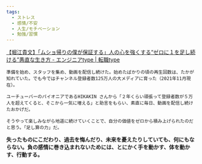 ```yaml
---
tags:
  - ストレス
  - 感情/不安
  - 人生/モチベーション
  - 勉強/習慣
---
```

[【堀江貴文】「ムショ帰りの僕が保証する」人の心を強くする“ゼロに１を足し続ける”愚直な生き方 - エンジニアtype | 転職type](https://type.jp/et/feature/19362/)

```
準備を始め、スタッフを集め、動画を配信し続けた。始めたばかりの頃の再生回数は、たかが知れていた。でも今ではチャンネル登録者数125万人の大メディアに育った（2021年11月現在）。

ユーチューバーのパイオニアであるHIKAKIN さんから「２年くらい頑張って登録者数が５万人を超えてくると、そこから一気に増える」と助言をもらい、素直に毎日、動画を配信し続けたおかげだ。

そうやって楽しみながら地道に続けていくことで、自分の価値をゼロから積み上げられたのだと思う。「足し算の力」だ。
```

**失ったものにこだわり、過去を悔んだり、未来を憂えたりしていても、何にもならない。負の感情に巻き込まれないためには、とにかく手を動かす、体を動かす、行動する。**